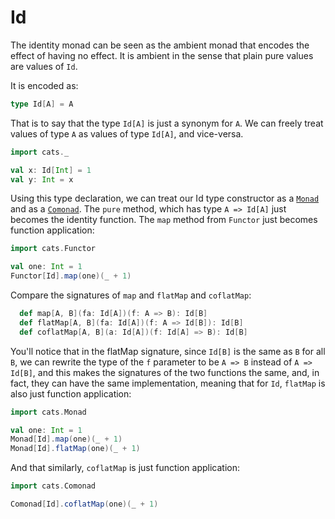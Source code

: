 # Id

The identity monad can be seen as the ambient monad that encodes the
effect of having no effect. It is ambient in the sense that plain pure
values are values of `Id`.

It is encoded as:

```scala
type Id[A] = A
```

That is to say that the type `Id[A]` is just a synonym for `A`.  We can
freely treat values of type `A` as values of type `Id[A]`, and
vice-versa.

```scala mdoc
import cats._

val x: Id[Int] = 1
val y: Int = x
```

Using this type declaration, we can treat our Id type constructor as a
[`Monad`](../typeclasses/monad.md) and as a [`Comonad`](../typeclasses/comonad.md). The `pure`
method, which has type `A => Id[A]` just becomes the identity
function.  The `map` method from `Functor` just becomes function
application:

```scala mdoc
import cats.Functor

val one: Int = 1
Functor[Id].map(one)(_ + 1)
```

Compare the signatures of `map` and `flatMap` and `coflatMap`:

```scala
  def map[A, B](fa: Id[A])(f: A => B): Id[B]
  def flatMap[A, B](fa: Id[A])(f: A => Id[B]): Id[B]
  def coflatMap[A, B](a: Id[A])(f: Id[A] => B): Id[B]
```

You'll notice that in the flatMap signature, since `Id[B]` is the same
as `B` for all `B`, we can rewrite the type of the `f` parameter to be
`A => B` instead of `A => Id[B]`, and this makes the signatures of the
two functions the same, and, in fact, they can have the same
implementation, meaning that for `Id`, `flatMap` is also just function
application:

```scala mdoc:nest
import cats.Monad

val one: Int = 1
Monad[Id].map(one)(_ + 1)
Monad[Id].flatMap(one)(_ + 1)
```

And that similarly, `coflatMap` is just function application:

```scala mdoc
import cats.Comonad

Comonad[Id].coflatMap(one)(_ + 1)
```
